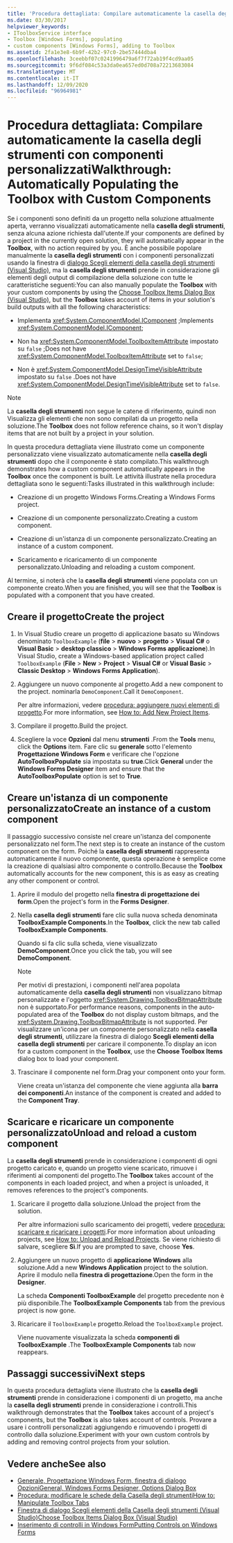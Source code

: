 ```yaml
---
title: 'Procedura dettagliata: Compilare automaticamente la casella degli strumenti con componenti personalizzati'
ms.date: 03/30/2017
helpviewer_keywords:
- IToolboxService interface
- Toolbox [Windows Forms], populating
- custom components [Windows Forms], adding to Toolbox
ms.assetid: 2fa1e3e8-6b9f-42b2-97c0-2be57444dba4
ms.openlocfilehash: 3ceebbf07c0241996479a6f7f72ab19f4cd9aa05
ms.sourcegitcommit: 9f6df084c53a3da0ea657ed0d708a72213683084
ms.translationtype: MT
ms.contentlocale: it-IT
ms.lasthandoff: 12/09/2020
ms.locfileid: "96964981"
---
```

# <a name="walkthrough-automatically-populating-the-toolbox-with-custom-components"></a><span data-ttu-id="b9c09-102">Procedura dettagliata: Compilare automaticamente la casella degli strumenti con componenti personalizzati</span><span class="sxs-lookup"><span data-stu-id="b9c09-102">Walkthrough: Automatically Populating the Toolbox with Custom Components</span></span>

<span data-ttu-id="b9c09-103">Se i componenti sono definiti da un progetto nella soluzione attualmente aperta, verranno visualizzati automaticamente nella **casella degli strumenti**, senza alcuna azione richiesta dall'utente.</span><span class="sxs-lookup"><span data-stu-id="b9c09-103">If your components are defined by a project in the currently open solution, they will automatically appear in the **Toolbox**, with no action required by you.</span></span> <span data-ttu-id="b9c09-104">È anche possibile popolare manualmente la **casella degli strumenti** con i componenti personalizzati usando la finestra di [dialogo Scegli elementi della casella degli strumenti (Visual Studio)](/previous-versions/visualstudio/visual-studio-2010/dyca0t6t(v=vs.100)), ma la **casella degli strumenti** prende in considerazione gli elementi degli output di compilazione della soluzione con tutte le caratteristiche seguenti:</span><span class="sxs-lookup"><span data-stu-id="b9c09-104">You can also manually populate the **Toolbox** with your custom components by using the [Choose Toolbox Items Dialog Box (Visual Studio)](/previous-versions/visualstudio/visual-studio-2010/dyca0t6t(v=vs.100)), but the **Toolbox** takes account of items in your solution's build outputs with all the following characteristics:</span></span>

- <span data-ttu-id="b9c09-105">Implementa <xref:System.ComponentModel.IComponent> ;</span><span class="sxs-lookup"><span data-stu-id="b9c09-105">Implements <xref:System.ComponentModel.IComponent>;</span></span>

- <span data-ttu-id="b9c09-106">Non ha <xref:System.ComponentModel.ToolboxItemAttribute> impostato su `false` ;</span><span class="sxs-lookup"><span data-stu-id="b9c09-106">Does not have <xref:System.ComponentModel.ToolboxItemAttribute> set to `false`;</span></span>

- <span data-ttu-id="b9c09-107">Non è <xref:System.ComponentModel.DesignTimeVisibleAttribute> impostato su `false` .</span><span class="sxs-lookup"><span data-stu-id="b9c09-107">Does not have <xref:System.ComponentModel.DesignTimeVisibleAttribute> set to `false`.</span></span>

> [!NOTE]
> <span data-ttu-id="b9c09-108">La **casella degli strumenti** non segue le catene di riferimento, quindi non Visualizza gli elementi che non sono compilati da un progetto nella soluzione.</span><span class="sxs-lookup"><span data-stu-id="b9c09-108">The **Toolbox** does not follow reference chains, so it won't display items that are not built by a project in your solution.</span></span>

<span data-ttu-id="b9c09-109">In questa procedura dettagliata viene illustrato come un componente personalizzato viene visualizzato automaticamente nella **casella degli strumenti** dopo che il componente è stato compilato.</span><span class="sxs-lookup"><span data-stu-id="b9c09-109">This walkthrough demonstrates how a custom component automatically appears in the **Toolbox** once the component is built.</span></span> <span data-ttu-id="b9c09-110">Le attività illustrate nella procedura dettagliata sono le seguenti:</span><span class="sxs-lookup"><span data-stu-id="b9c09-110">Tasks illustrated in this walkthrough include:</span></span>

- <span data-ttu-id="b9c09-111">Creazione di un progetto Windows Forms.</span><span class="sxs-lookup"><span data-stu-id="b9c09-111">Creating a Windows Forms project.</span></span>

- <span data-ttu-id="b9c09-112">Creazione di un componente personalizzato.</span><span class="sxs-lookup"><span data-stu-id="b9c09-112">Creating a custom component.</span></span>

- <span data-ttu-id="b9c09-113">Creazione di un'istanza di un componente personalizzato.</span><span class="sxs-lookup"><span data-stu-id="b9c09-113">Creating an instance of a custom component.</span></span>

- <span data-ttu-id="b9c09-114">Scaricamento e ricaricamento di un componente personalizzato.</span><span class="sxs-lookup"><span data-stu-id="b9c09-114">Unloading and reloading a custom component.</span></span>

<span data-ttu-id="b9c09-115">Al termine, si noterà che la **casella degli strumenti** viene popolata con un componente creato.</span><span class="sxs-lookup"><span data-stu-id="b9c09-115">When you are finished, you will see that the **Toolbox** is populated with a component that you have created.</span></span>

## <a name="create-the-project"></a><span data-ttu-id="b9c09-116">Creare il progetto</span><span class="sxs-lookup"><span data-stu-id="b9c09-116">Create the project</span></span>

1. <span data-ttu-id="b9c09-117">In Visual Studio creare un progetto di applicazione basato su Windows denominato `ToolboxExample` (**file**  >  **nuovo**  >  **progetto**  >  **Visual C#** o **Visual Basic**  >  **desktop classico**  >  **Windows Forms applicazione**).</span><span class="sxs-lookup"><span data-stu-id="b9c09-117">In Visual Studio, create a Windows-based application project called `ToolboxExample` (**File** > **New** > **Project** > **Visual C#** or **Visual Basic** > **Classic Desktop** > **Windows Forms Application**).</span></span>

2. <span data-ttu-id="b9c09-118">Aggiungere un nuovo componente al progetto.</span><span class="sxs-lookup"><span data-stu-id="b9c09-118">Add a new component to the project.</span></span> <span data-ttu-id="b9c09-119">nominarla `DemoComponent`.</span><span class="sxs-lookup"><span data-stu-id="b9c09-119">Call it `DemoComponent`.</span></span>

     <span data-ttu-id="b9c09-120">Per altre informazioni, vedere [procedura: aggiungere nuovi elementi di progetto](/previous-versions/visualstudio/visual-studio-2010/w0572c5b(v=vs.100)).</span><span class="sxs-lookup"><span data-stu-id="b9c09-120">For more information, see [How to: Add New Project Items](/previous-versions/visualstudio/visual-studio-2010/w0572c5b(v=vs.100)).</span></span>

3. <span data-ttu-id="b9c09-121">Compilare il progetto.</span><span class="sxs-lookup"><span data-stu-id="b9c09-121">Build the project.</span></span>

4. <span data-ttu-id="b9c09-122">Scegliere la voce **Opzioni** dal menu **strumenti** .</span><span class="sxs-lookup"><span data-stu-id="b9c09-122">From the **Tools** menu, click the **Options** item.</span></span> <span data-ttu-id="b9c09-123">Fare clic su **generale** sotto l'elemento **Progettazione Windows Form** e verificare che l'opzione **AutoToolboxPopulate** sia impostata su **true**.</span><span class="sxs-lookup"><span data-stu-id="b9c09-123">Click **General** under the **Windows Forms Designer** item and ensure that the **AutoToolboxPopulate** option is set to **True**.</span></span>

## <a name="create-an-instance-of-a-custom-component"></a><span data-ttu-id="b9c09-124">Creare un'istanza di un componente personalizzato</span><span class="sxs-lookup"><span data-stu-id="b9c09-124">Create an instance of a custom component</span></span>

<span data-ttu-id="b9c09-125">Il passaggio successivo consiste nel creare un'istanza del componente personalizzato nel form.</span><span class="sxs-lookup"><span data-stu-id="b9c09-125">The next step is to create an instance of the custom component on the form.</span></span> <span data-ttu-id="b9c09-126">Poiché la **casella degli strumenti** rappresenta automaticamente il nuovo componente, questa operazione è semplice come la creazione di qualsiasi altro componente o controllo.</span><span class="sxs-lookup"><span data-stu-id="b9c09-126">Because the **Toolbox** automatically accounts for the new component, this is as easy as creating any other component or control.</span></span>

1. <span data-ttu-id="b9c09-127">Aprire il modulo del progetto nella **finestra di progettazione dei form**.</span><span class="sxs-lookup"><span data-stu-id="b9c09-127">Open the project's form in the **Forms Designer**.</span></span>

2. <span data-ttu-id="b9c09-128">Nella **casella degli strumenti** fare clic sulla nuova scheda denominata **ToolboxExample Components**.</span><span class="sxs-lookup"><span data-stu-id="b9c09-128">In the **Toolbox**, click the new tab called **ToolboxExample Components**.</span></span>

     <span data-ttu-id="b9c09-129">Quando si fa clic sulla scheda, viene visualizzato **DemoComponent**.</span><span class="sxs-lookup"><span data-stu-id="b9c09-129">Once you click the tab, you will see **DemoComponent**.</span></span>

    > [!NOTE]
    > <span data-ttu-id="b9c09-130">Per motivi di prestazioni, i componenti nell'area popolata automaticamente della **casella degli strumenti** non visualizzano bitmap personalizzate e l'oggetto <xref:System.Drawing.ToolboxBitmapAttribute> non è supportato.</span><span class="sxs-lookup"><span data-stu-id="b9c09-130">For performance reasons, components in the auto-populated area of the **Toolbox** do not display custom bitmaps, and the <xref:System.Drawing.ToolboxBitmapAttribute> is not supported.</span></span> <span data-ttu-id="b9c09-131">Per visualizzare un'icona per un componente personalizzato nella **casella degli strumenti**, utilizzare la finestra di dialogo **Scegli elementi della casella degli strumenti** per caricare il componente.</span><span class="sxs-lookup"><span data-stu-id="b9c09-131">To display an icon for a custom component in the **Toolbox**, use the **Choose Toolbox Items** dialog box to load your component.</span></span>

3. <span data-ttu-id="b9c09-132">Trascinare il componente nel form.</span><span class="sxs-lookup"><span data-stu-id="b9c09-132">Drag your component onto your form.</span></span>

     <span data-ttu-id="b9c09-133">Viene creata un'istanza del componente che viene aggiunta alla **barra dei componenti**.</span><span class="sxs-lookup"><span data-stu-id="b9c09-133">An instance of the component is created and added to the **Component Tray**.</span></span>

## <a name="unload-and-reload-a-custom-component"></a><span data-ttu-id="b9c09-134">Scaricare e ricaricare un componente personalizzato</span><span class="sxs-lookup"><span data-stu-id="b9c09-134">Unload and reload a custom component</span></span>

<span data-ttu-id="b9c09-135">La **casella degli strumenti** prende in considerazione i componenti di ogni progetto caricato e, quando un progetto viene scaricato, rimuove i riferimenti ai componenti del progetto.</span><span class="sxs-lookup"><span data-stu-id="b9c09-135">The **Toolbox** takes account of the components in each loaded project, and when a project is unloaded, it removes references to the project's components.</span></span>

1. <span data-ttu-id="b9c09-136">Scaricare il progetto dalla soluzione.</span><span class="sxs-lookup"><span data-stu-id="b9c09-136">Unload the project from the solution.</span></span>

     <span data-ttu-id="b9c09-137">Per altre informazioni sullo scaricamento dei progetti, vedere [procedura: scaricare e ricaricare i progetti](/previous-versions/visualstudio/visual-studio-2010/tt479x1t(v=vs.100)).</span><span class="sxs-lookup"><span data-stu-id="b9c09-137">For more information about unloading projects, see [How to: Unload and Reload Projects](/previous-versions/visualstudio/visual-studio-2010/tt479x1t(v=vs.100)).</span></span> <span data-ttu-id="b9c09-138">Se viene richiesto di salvare, scegliere **Sì**.</span><span class="sxs-lookup"><span data-stu-id="b9c09-138">If you are prompted to save, choose **Yes**.</span></span>

2. <span data-ttu-id="b9c09-139">Aggiungere un nuovo progetto di **applicazione Windows** alla soluzione.</span><span class="sxs-lookup"><span data-stu-id="b9c09-139">Add a new **Windows Application** project to the solution.</span></span> <span data-ttu-id="b9c09-140">Aprire il modulo nella **finestra di progettazione**.</span><span class="sxs-lookup"><span data-stu-id="b9c09-140">Open the form in the **Designer**.</span></span>

     <span data-ttu-id="b9c09-141">La scheda **Componenti ToolboxExample** del progetto precedente non è più disponibile.</span><span class="sxs-lookup"><span data-stu-id="b9c09-141">The **ToolboxExample Components** tab from the previous project is now gone.</span></span>

3. <span data-ttu-id="b9c09-142">Ricaricare il `ToolboxExample` progetto.</span><span class="sxs-lookup"><span data-stu-id="b9c09-142">Reload the `ToolboxExample` project.</span></span>

     <span data-ttu-id="b9c09-143">Viene nuovamente visualizzata la scheda **componenti di ToolboxExample** .</span><span class="sxs-lookup"><span data-stu-id="b9c09-143">The **ToolboxExample Components** tab now reappears.</span></span>

## <a name="next-steps"></a><span data-ttu-id="b9c09-144">Passaggi successivi</span><span class="sxs-lookup"><span data-stu-id="b9c09-144">Next steps</span></span>

<span data-ttu-id="b9c09-145">In questa procedura dettagliata viene illustrato che la **casella degli strumenti** prende in considerazione i componenti di un progetto, ma anche la **casella degli strumenti** prende in considerazione i controlli.</span><span class="sxs-lookup"><span data-stu-id="b9c09-145">This walkthrough demonstrates that the **Toolbox** takes account of a project's components, but the **Toolbox** is also takes account of controls.</span></span> <span data-ttu-id="b9c09-146">Provare a usare i controlli personalizzati aggiungendo e rimuovendo i progetti di controllo dalla soluzione.</span><span class="sxs-lookup"><span data-stu-id="b9c09-146">Experiment with your own custom controls by adding and removing control projects from your solution.</span></span>

## <a name="see-also"></a><span data-ttu-id="b9c09-147">Vedere anche</span><span class="sxs-lookup"><span data-stu-id="b9c09-147">See also</span></span>

- <span data-ttu-id="b9c09-148">[Generale, Progettazione Windows Form, finestra di dialogo Opzioni](/previous-versions/visualstudio/visual-studio-2010/5aazxs78(v=vs.100))</span><span class="sxs-lookup"><span data-stu-id="b9c09-148">[General, Windows Forms Designer, Options Dialog Box](/previous-versions/visualstudio/visual-studio-2010/5aazxs78(v=vs.100))</span></span>
- <span data-ttu-id="b9c09-149">[Procedura: modificare le schede della Casella degli strumenti](/previous-versions/visualstudio/visual-studio-2010/66kwe227(v=vs.100))</span><span class="sxs-lookup"><span data-stu-id="b9c09-149">[How to: Manipulate Toolbox Tabs](/previous-versions/visualstudio/visual-studio-2010/66kwe227(v=vs.100))</span></span>
- <span data-ttu-id="b9c09-150">[Finestra di dialogo Scegli elementi della Casella degli strumenti (Visual Studio)](/previous-versions/visualstudio/visual-studio-2010/dyca0t6t(v=vs.100))</span><span class="sxs-lookup"><span data-stu-id="b9c09-150">[Choose Toolbox Items Dialog Box (Visual Studio)](/previous-versions/visualstudio/visual-studio-2010/dyca0t6t(v=vs.100))</span></span>
- [<span data-ttu-id="b9c09-151">Inserimento di controlli in Windows Form</span><span class="sxs-lookup"><span data-stu-id="b9c09-151">Putting Controls on Windows Forms</span></span>](putting-controls-on-windows-forms.md)
